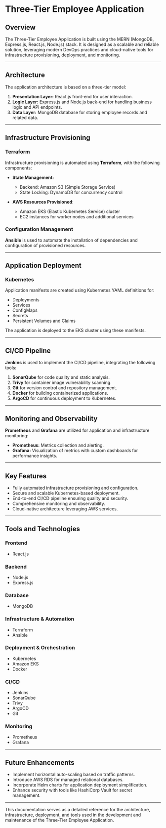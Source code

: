 
# Three-Tier Employee Application

## Overview
The Three-Tier Employee Application is built using the MERN (MongoDB, Express.js, React.js, Node.js) stack. It is designed as a scalable and reliable solution, leveraging modern DevOps practices and cloud-native tools for infrastructure provisioning, deployment, and monitoring.

---

## Architecture
The application architecture is based on a three-tier model:

1. **Presentation Layer:** React.js front-end for user interaction.
2. **Logic Layer:** Express.js and Node.js back-end for handling business logic and API endpoints.
3. **Data Layer:** MongoDB database for storing employee records and related data.

---

## Infrastructure Provisioning

### Terraform

Infrastructure provisioning is automated using **Terraform**, with the following components:

- **State Management:**
  - Backend: Amazon S3 (Simple Storage Service)
  - State Locking: DynamoDB for concurrency control

- **AWS Resources Provisioned:**
  - Amazon EKS (Elastic Kubernetes Service) cluster
  - EC2 instances for worker nodes and additional services

### Configuration Management

**Ansible** is used to automate the installation of dependencies and configuration of provisioned resources.

---

## Application Deployment

### Kubernetes
Application manifests are created using Kubernetes YAML definitions for:

- Deployments
- Services
- ConfigMaps
- Secrets
- Persistent Volumes and Claims

The application is deployed to the EKS cluster using these manifests.

---

## CI/CD Pipeline

**Jenkins** is used to implement the CI/CD pipeline, integrating the following tools:

1. **SonarQube** for code quality and static analysis.
2. **Trivy** for container image vulnerability scanning.
3. **Git** for version control and repository management.
4. **Docker** for building containerized applications.
5. **ArgoCD** for continuous deployment to Kubernetes.

---

## Monitoring and Observability

**Prometheus** and **Grafana** are utilized for application and infrastructure monitoring:

- **Prometheus:** Metrics collection and alerting.
- **Grafana:** Visualization of metrics with custom dashboards for performance insights.

---

## Key Features

- Fully automated infrastructure provisioning and configuration.
- Secure and scalable Kubernetes-based deployment.
- End-to-end CI/CD pipeline ensuring quality and security.
- Comprehensive monitoring and observability.
- Cloud-native architecture leveraging AWS services.

---

## Tools and Technologies

### Frontend
- React.js

### Backend
- Node.js
- Express.js

### Database
- MongoDB

### Infrastructure & Automation
- Terraform
- Ansible

### Deployment & Orchestration
- Kubernetes
- Amazon EKS
- Docker

### CI/CD
- Jenkins
- SonarQube
- Trivy
- ArgoCD
- Git

### Monitoring
- Prometheus
- Grafana

---

## Future Enhancements
- Implement horizontal auto-scaling based on traffic patterns.
- Introduce AWS RDS for managed relational databases.
- Incorporate Helm charts for application deployment simplification.
- Enhance security with tools like HashiCorp Vault for secret management.

---

This documentation serves as a detailed reference for the architecture, infrastructure, deployment, and tools used in the development and maintenance of the Three-Tier Employee Application.


